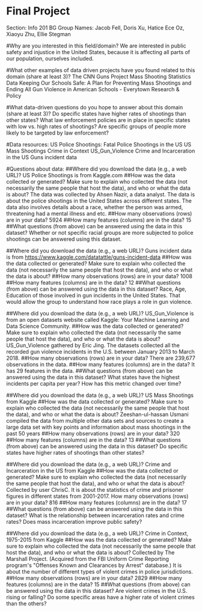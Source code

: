 # Final Project
Section: Info 201 BG
Group Names: Jacob Fell, Doris Xu, Hatice Ece Oz, Xiaoyu Zhu, Ellie Stegman

#Why are you interested in this field/domain?
We are interested in public safety and injustice in the United States, because it is affecting all parts of our population, ourselves included.

#What other examples of data driven projects have you found related to this domain (share at least 3)?
The CNN Guns Project
Mass Shooting Statistics Data
Keeping Our Schools Safe: A Plan for Preventing Mass Shootings and Ending All Gun Violence in American Schools - Everytown Research & Policy

#What data-driven questions do you hope to answer about this domain (share at least 3)?
Do specific states have higher rates of shootings than other states?
What law enforcement policies are in place in specific states with low vs. high rates of shootings?
Are specific groups of people more likely to be targeted by law enforcement?

#Data resources:
US Police Shootings:
Fatal Police Shootings in the US
US Mass Shootings
Crime in Context
US_Gun_Violence
Crime and Incarceration in the US
Guns incident data

#Questions about data:
##Where did you download the data (e.g., a web URL)?
US Police Shootings is from Kaggle.com
##How was the data collected or generated? Make sure to explain who collected the data (not necessarily the same people that host the data), and who or what the data is about?
The data was collected by Ahsen Nazir, a data analyst. The data is about the police shootings in the United States across different states. The data also involves details about a race, whether the person was armed, threatening had a mental illness and etc.
##How many observations (rows) are in your data?
5924
##How many features (columns) are in the data?
15
##What questions (from above) can be answered using the data in this dataset?
Whether or not specific racial groups are more subjected to police shootings can be answered using this dataset.

##Where did you download the data (e.g., a web URL)?
Guns incident data is from https://www.kaggle.com/datatattle/guns-incident-data
##How was the data collected or generated? Make sure to explain who collected the data (not necessarily the same people that host the data), and who or what the data is about?
##How many observations (rows) are in your data?
1008
##How many features (columns) are in the data?
12
##What questions (from above) can be answered using the data in this dataset?
Race, Age, Education of those involved in gun incidents in the United States. That would allow the group to understand how race plays a role in gun violence.

##Where did you download the data (e.g., a web URL)?
US_Gun_Violence is from an open datasets website called Kaggle: Your Machine Learning and Data Science Community.
##How was the data collected or generated? Make sure to explain who collected the data (not necessarily the same people that host the data), and who or what the data is about?
US_Gun_Violence gathered by Eric Jing. The datasets collected all the recorded gun violence incidents in the U.S. between January 2013 to March 2018.
##How many observations (rows) are in your data?
There are 239,677 observations in the data.
##How many features (columns) are in the data?
It has 29 features in the data.
##What questions (from above) can be answered using the data in this dataset?
What states have the highest incidents per capita per year? How has this metric changed over time?

##Where did you download the data (e.g., a web URL)?
US Mass Shootings from Kaggle
##How was the data collected or generated? Make sure to explain who collected the data (not necessarily the same people that host the data), and who or what the data is about?
Zeeshan-ul-hassan Usmani compiled the data from multiple other data sets and sources to create a large data set with key points and information about mass shootings in the past 50 years
##How many observations (rows) are in your data?
320
##How many features (columns) are in the data?
13
##What questions (from above) can be answered using the data in this dataset?
Do specific states have higher rates of shootings than other states?

##Where did you download the data (e.g., a web URL)?
Crime and Incarceration in the US from Kaggle
##How was the data collected or generated? Make sure to explain who collected the data (not necessarily the same people that host the data), and who or what the data is about?
Collected by user ChrisC.
It is about the statistics of crime and prisoner figures in different states from 2001-2017.
How many observations (rows) are in your data?
816
##How many features (columns) are in the data?
17
##What questions (from above) can be answered using the data in this dataset?
What is the relationship between incarceration rates and crime rates?
Does mass incarceration improve public safety?

##Where did you download the data (e.g., a web URL)?
Crime in Context, 1975-2015 from Kaggle
##How was the data collected or generated? Make sure to explain who collected the data (not necessarily the same people that host the data), and who or what the data is about?
Collected by The Marshall Project. (Acquired from the FBI Uniform Crime Reporting program's "Offenses Known and Clearances by Arrest" database.)
It is about the number of different types of violent crimes in police jurisdictions.
##How many observations (rows) are in your data?
2829
##How many features (columns) are in the data?
15
##What questions (from above) can be answered using the data in this dataset?
Are violent crimes in the U.S. rising or falling?
Do some specific areas have a higher rate of violent crimes than the others?
